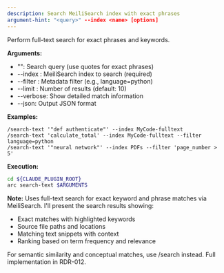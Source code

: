 ```yaml
---
description: Search MeiliSearch index with exact phrases
argument-hint: "<query>" --index <name> [options]
---
```


Perform full-text search for exact phrases and keywords.

**Arguments:**

- "<query>": Search query (use quotes for exact phrases)
- --index <name>: MeiliSearch index to search (required)
- --filter <filter>: Metadata filter (e.g., language=python)
- --limit <n>: Number of results (default: 10)
- --verbose: Show detailed match information
- --json: Output JSON format

**Examples:**

```text
/search-text '"def authenticate"' --index MyCode-fulltext
/search-text 'calculate_total' --index MyCode-fulltext --filter language=python
/search-text '"neural network"' --index PDFs --filter 'page_number > 5'
```

**Execution:**

```bash
cd ${CLAUDE_PLUGIN_ROOT}
arc search-text $ARGUMENTS
```

**Note:** Uses full-text search for exact keyword and phrase matches via MeiliSearch.
I'll present the search results showing:

- Exact matches with highlighted keywords
- Source file paths and locations
- Matching text snippets with context
- Ranking based on term frequency and relevance

For semantic similarity and conceptual matches, use /search instead.
Full implementation in RDR-012.
